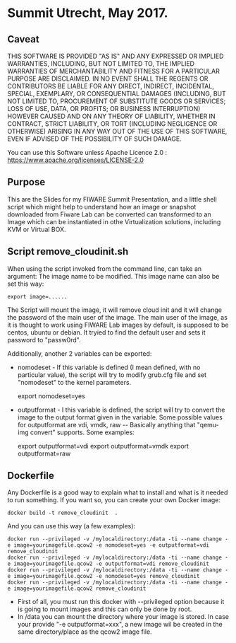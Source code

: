 # Summit Utrecht, May 2017.

## Caveat
THIS SOFTWARE IS PROVIDED "AS IS" AND ANY EXPRESSED OR IMPLIED WARRANTIES, INCLUDING, BUT NOT LIMITED TO, THE IMPLIED WARRANTIES OF MERCHANTABILITY AND FITNESS FOR A PARTICULAR PURPOSE ARE DISCLAIMED. IN NO EVENT SHALL THE REGENTS OR CONTRIBUTORS BE LIABLE FOR ANY DIRECT, INDIRECT, INCIDENTAL, SPECIAL, EXEMPLARY, OR CONSEQUENTIAL DAMAGES (INCLUDING, BUT NOT LIMITED TO, PROCUREMENT OF SUBSTITUTE GOODS OR SERVICES; LOSS OF USE, DATA, OR PROFITS; OR BUSINESS INTERRUPTION)
HOWEVER CAUSED AND ON ANY THEORY OF LIABILITY, WHETHER IN CONTRACT, STRICT LIABILITY, OR TORT (INCLUDING NEGLIGENCE OR OTHERWISE) ARISING IN ANY WAY OUT OF THE USE OF THIS SOFTWARE, EVEN IF ADVISED OF THE POSSIBILITY OF SUCH DAMAGE.

You can use this Software unless Apache Licence 2.0 : https://www.apache.org/licenses/LICENSE-2.0


## Purpose
This are the Slides for my FIWARE Summit Presentation, and a little shell script which might help to understand how an image or snapshot downloaded from Fiware Lab can be converted can transformed to an Image which can be instantiated in othe Virtualization solutions, including KVM or Virtual BOX.


## Script remove_cloudinit.sh
When using the script invoked from the command line, can take an argument: The image name to be modified. This image name can also be set this way:

    export image=......

The Script will mount the image, it will remove cloud init and it will change the password of the main user of the image. The main user of the image, as it is thought to work using FIWARE Lab images by default, is supposed to be centos, ubuntu or debian. It tryied to find the default user and sets it password to "passw0rd".

Additionally, another 2 variables can be exported:

* nomodeset - If this variable is defined (I mean defined, with no particular value), the script will try to modify grub.cfg file and set "nomodeset" to the kernel parameters.

    export nomodeset=yes

* outputformat - I this variable is defined, the script will try to convert the image to the output format given in the variable. Some possible values for outputformat are vdi, vmdk, raw -- Basically anything that "qemu-img convert" supports. Some examples:

    export outputformat=vdi
    export outputformat=vmdk
    export outputformat=raw

## Dockerfile
Any Dockerfile is a good way to explain what to install and what is it needed to run something. If you want so, you can create  your own Docker image:

    docker build -t remove_cloudinit  .

And you can use this way (a few examples):

    docker run --privileged -v /mylocaldirectory:/data -ti --name change -e image=yourimagefile.qcow2 -e nomodeset=yes -e outputformat=vdi remove_cloudinit
    docker run --privileged -v /mylocaldirectory:/data -ti --name change -e image=yourimagefile.qcow2 -e outputformat=vdi remove_cloudinit
    docker run --privileged -v /mylocaldirectory:/data -ti --name change -e image=yourimagefile.qcow2 -e nomodeset=yes remove_cloudinit
    docker run --privileged -v /mylocaldirectory:/data -ti --name change -e image=yourimagefile.qcow2 remove_cloudinit


* First of all, you must run this docker with --privileged option because it is going to mount images and this can only be done by root.
* In /data you can mount the directory where your image is stored. In case your provide "-e outputformat=xxx", a new image wil be created in the same directory/place as the qcow2 image file.

